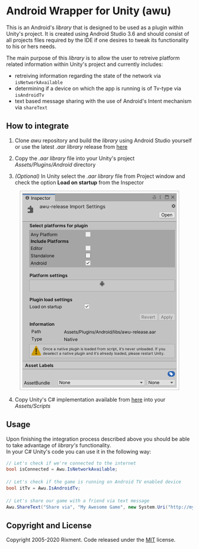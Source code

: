 # Android Wrapper for Unity (awu)

This is an Android's _library_ that is designed to be used as a plugin within Unity's project. It is created using Android Studio 3.6 and should consist of all projects files required by the IDE if one desires to tweak its functionality to his or hers needs.

The main purpose of this _library_ is to allow the user to retreive platform related information within Unity's project and currently includes:

- retreiving information regarding the state of the network via `isNetworkAvailable`
- determining if a device on which the app is running is of Tv-type via `isAndroidTv`
- text based message sharing with the use of Android's Intent mechanism via `shareText`

## How to integrate

1. Clone _awu_ repository and build the _library_ using Android Studio yourself or use the latest _.aar library_ release from [here](awu/build/outputs/aar/awu-release.aar)

2. Copy the _.aar library_ file into your Unity's project _Assets/Plugins/Android_ directory

3. _(Optional)_ In Unity select the _.aar library_ file from Project window and check the option __Load on startup__ from the Inspector

<p align="center"><img src="./read.me/awu_inspector.png"></p> 

4. Copy Unity's C# implementation available from [here](UnityScript/Awu.cs) into your _Assets/Scripts_

## Usage

Upon finishing the integration process described above you should be able to take advantage of _library's_ functionality.<br>
In your C# Unity's code you can use it in the following way:

```csharp
// Let's check if we're connected to the internet
bool isConnected = Awu.IsNetworkAvailable;

// Let's check if the game is running on Android TV enabled device
bool itTv = Awu.IsAndroidTv;

// Let's share our game with a friend via text message
Awu.ShareText("Share via", "My Awesome Game", new System.Uri("http://my.awesomegame.com"));
```

## Copyright and License
Copyright 2005-2020 Rixment. Code released under the [MIT](./LICENSE) license.
